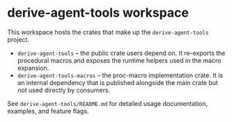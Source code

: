 # derive-agent-tools workspace

This workspace hosts the crates that make up the `derive-agent-tools` project.

- `derive-agent-tools` – the public crate users depend on. It re-exports the
  procedural macros and exposes the runtime helpers used in the macro expansion.
- `derive-agent-tools-macros` – the proc-macro implementation crate. It is an
  internal dependency that is published alongside the main crate but not used
  directly by consumers.

See `derive-agent-tools/README.md` for detailed usage documentation, examples,
and feature flags.

